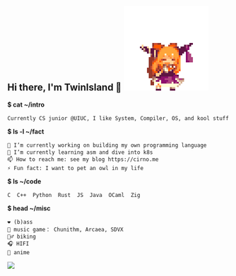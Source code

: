 ## Hi there, I'm TwinIsland 👋  ![](suica_chara.gif)


**$ cat ~/intro**

```
Currently CS junior @UIUC, I like System, Compiler, OS, and kool stuff
```

**$ ls -l ~/fact**

```
🔭 I’m currently working on building my own programming language
🌱 I’m currently learning asm and dive into k8s
📫 How to reach me: see my blog https://cirno.me
⚡ Fun fact: I want to pet an owl in my life
```

**$ ls ~/code**

```
C  C++  Python  Rust  JS  Java  OCaml  Zig  
```

**$ head ~/misc**

```
❤️ (b)ass
👾 music game： Chunithm, Arcaea, SDVX
🚴‍♂️ biking
🎧 HIFI
🌸 anime
```

![](https://komarev.com/ghpvc/?username=TwinIsland)
